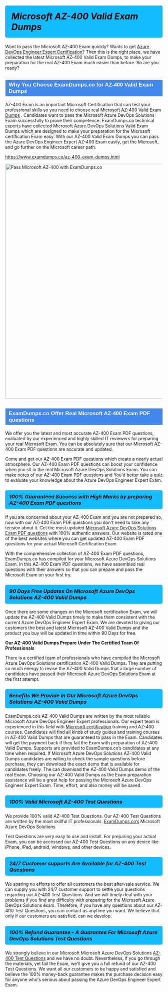 <h1>                <strong><span style="display: block; color: #000000; background: #14BDFF; border: 0.5px solid #AED6F1; border-left: 3px solid #3498DB; padding: .6em; border-radius: 6px;">                     <em>Microsoft AZ-400 <span class="exam_variation">Valid Exam Dumps</span> </em>                </span></strong>            </h1>                        <p>Want to pass the Microsoft AZ-400 Exam quickly? Wants to get <a href="https://www.examdumps.co/azure-devops-exam-dumps.html">Azure DevOps Engineer Expert Certification</a>?  Then this is the right place, we have collected the             latest Microsoft AZ-400 <span class="exam_variation">Valid Exam Dumps</span>, to make your preparation for the real AZ-400 Exam much easier than before. So are you ready?</p>                        <h2 style="background: #4287ec; border: 1px solid #cccccc; padding: 5px 10px;">                <span style="color: #ffffff;">                    <span style="font-size: 11pt;">                        <span style="line-height: normal;">                            <span style="font-family: Calibri,sans-serif;">                                <strong>                                    <span style="font-size: 13.0pt;">Why You Choose ExamDumps.co for AZ-400 <span class="exam_variation">Valid Exam Dumps</span></span>                                </strong>                            </span>                        </span>                    </span>                </span>            </h2>                        <p>AZ-400 Exam is an important Microsoft Certification that can test your professional skills so you need to choose real <a href="https://www.examdumps.co/az-400-exam-dumps.html">Microsoft AZ-400 <span class="exam_variation">Valid Exam Dumps</span></a> .             Candidates want to pass the Microsoft Azure DevOps Solutions Exam successfully to prove their competence. ExamDumps.co technical experts             have collected Microsoft Azure DevOps Solutions <span class="exam_variation">Valid Exam Dumps</span> which are designed to make your preparation for the Microsoft certification Exam easy. With our             AZ-400 <span class="exam_variation">Valid Exam Dumps</span> you can pass the Azure DevOps Engineer Expert AZ-400 Exam easily, get the Microsoft, and go further on the Microsoft career path.</p>                        <p><a href="https://www.examdumps.co/az-400-exam-dumps.html">https://www.examdumps.co/az-400-exam-dumps.html</a></p>                        <p><a href="https://www.examdumps.co/"><img src="https://www.examdumps.co//images/banners/big-sale-20-percent-discount-offer-examdumps.jpg" class="postImage" alt="Pass Microsoft AZ-400 with ExamDumps.co" width="750"></a></p>                            <h2 style="background: #4287ec; border: 1px solid #cccccc; padding: 5px 10px;">                <span style="color: #ffffff;">                    <span style="font-size: 11pt;">                        <span style="line-height: normal;">                            <span style="font-family: Calibri,sans-serif;">                                <strong>                                    <span style="font-size: 13.0pt;">ExamDumps.co Offer Real Microsoft AZ-400 <span class="exam_variation2">Exam PDF questions</span></span>                                </strong>                            </span>                        </span>                    </span>                </span>            </h2>                        <p>We offer you the latest and most accurate AZ-400 <span class="exam_variation2">Exam PDF questions</span>, evaluated by our experienced and highly skilled IT reviewers for preparing your             real Microsoft Exam. You can be absolutely sure that our Microsoft AZ-400 <span class="exam_variation2">Exam PDF questions</span> are accurate and updated.</p>                        <p>Come and get our AZ-400 <span class="exam_variation2">Exam PDF questions</span> which create a nearly actual atmosphere. Our AZ-400 <span class="exam_variation2">Exam PDF questions</span> can boost your confidence when you sit             in the real Microsoft Azure DevOps Solutions Exam. You can make notes of our AZ-400 <span class="exam_variation2">Exam PDF questions</span> and You'd better take a quiz to evaluate             your knowledge about the Azure DevOps Engineer Expert Exam.</p>                        <h3>                <strong>                    <span style="display: block; color: #000000; background: #14BDFF; border: 0.5px solid #AED6F1; border-left: 3px solid #3498DB; padding: .6em; border-radius: 6px;">                        <em>100% Guaranteed Success with High Marks by preparing AZ-400 <span class="exam_variation2">Exam PDF questions</span></em>                    </span>                </strong>            </h3>                        <p>If you are concerned about your AZ-400 Exam and you are not prepared so, now with our AZ-400 <span class="exam_variation2">Exam PDF questions</span> you don't need to take any tension about it.            Get the most updated <a href="https://www.examdumps.co/az-400-exam-dumps.html">Microsoft Azure DevOps Solutions <span class="exam_variation2">Exam PDF questions</span></a> with 100% authentic answers. Our website is rated one of the best websites where you can             get updated AZ-400 <span class="exam_variation2">Exam PDF questions</span> for your actual Microsoft Certification Exam.</p>                        <p>With the comprehensive collection of AZ-400 <span class="exam_variation2">Exam PDF questions</span>, ExamDumps.co has compiled for your Microsoft Azure DevOps Solutions Exam. In this AZ-400 <span class="exam_variation2">Exam PDF questions</span>,             we have assembled real questions with their answers so that you can prepare and pass the Microsoft Exam on your first try.</p>                        <h3>                <strong>                    <span style="display: block; color: #000000; background: #14BDFF; border: 0.5px solid #AED6F1; border-left: 3px solid #3498DB; padding: .6em; border-radius: 6px;">                        <em>90 Days Free Updates On Microsoft Azure DevOps Solutions AZ-400 <span class="exam_variation3">Valid Dumps</span></em>                    </span>                </strong>            </h3>                        <p>Once there are some changes on the Microsoft certification Exam, we will update the AZ-400 <span class="exam_variation3">Valid Dumps</span> timely to make them consistent with the current             Azure DevOps Engineer Expert Exam. We are devoted to giving our customers the best and latest Microsoft AZ-400 <span class="exam_variation3">Valid Dumps</span> and the product you buy             will be updated in time within 90 Days for free.</p>                        <p><strong>Our AZ-400 <span class="exam_variation3">Valid Dumps</span> Prepare Under The Certified Team Of Professionals</strong></p>                        <p>There is a certified team of professionals who have compiled the Microsoft Azure DevOps Solutions certification             AZ-400 <span class="exam_variation3">Valid Dumps</span>. They are putting so much energy to revise the AZ-400 <span class="exam_variation3">Valid Dumps</span> that a large number of candidates have passed             their Microsoft Azure DevOps Solutions Exam  at the first attempt.</p>                        <h3>                <strong>                    <span style="display: block; color: #000000; background: #14BDFF; border: 0.5px solid #AED6F1; border-left: 3px solid #3498DB; padding: .6em; border-radius: 6px;">                        <em>Benefits We Provide In Our Microsoft Azure DevOps Solutions AZ-400 <span class="exam_variation3">Valid Dumps</span></em>                    </span>                </strong>            </h3>                        <p>ExamDumps.co’s AZ-400 <span class="exam_variation3">Valid Dumps</span> are written by the most reliable Microsoft Azure DevOps Engineer Expert professionals. Our expert team is experienced in             this field with <a href="https://www.examdumps.co/microsoft-exam-dumps.html">Microsoft certification</a> training and AZ-400 courses. Candidates will find all kinds of study guides and training courses in             AZ-400 <span class="exam_variation3">Valid Dumps</span> that are guaranteed to pass in the Exam. Candidates will get the payment back if they fail the Exam with preparation of             AZ-400 <span class="exam_variation3">Valid Dumps</span>. Supports are provided to ExamDumps.co’s candidates at any time when required. If Microsoft Azure DevOps Solutions             AZ-400 <span class="exam_variation3">Valid Dumps</span> candidates are willing to check the sample questions before purchase, they can download the exact demo that is available             for candidates freely. The can download the AZ-400 <span class="exam_variation3">Valid Dumps</span> demo of the real Exam. Choosing our AZ-400 <span class="exam_variation3">Valid Dumps</span> as the Exam preparation             assistance will be a great help for passing the Microsoft Azure DevOps Engineer Expert Exam. Time, effort, and also money will be saved.</p>                        <h3>                <strong>                    <span style="display: block; color: #000000; background: #14BDFF; border: 0.5px solid #AED6F1; border-left: 3px solid #3498DB; padding: .6em; border-radius: 6px;">                        <em>100% Valid Microsoft AZ-400 <span class="exam_variation4">Test Questions</span></em>                    </span>                </strong>            </h3>                        <p>We provide 100% valid AZ-400 <span class="exam_variation4">Test Questions</span>. Our AZ-400 <span class="exam_variation4">Test Questions</span> are written by the most skillful IT professionals. <a href="https://www.examdumps.co/">ExamDumps.co’s</a> Microsoft Azure DevOps Solutions</p>            <p> <span class="exam_variation4">Test Questions</span> are very easy to use and install. For preparing your actual Exam, you can be accessed our AZ-400 <span class="exam_variation4">Test Questions</span> on any device like iPhone, iPad, android, windows, and other devices.</p>                        <h3>                <strong>                    <span style="display: block; color: #000000; background: #14BDFF; border: 0.5px solid #AED6F1; border-left: 3px solid #3498DB; padding: .6em; border-radius: 6px;">                        <em>24/7 Customer supports Are Available for AZ-400 <span class="exam_variation4">Test Questions</span></em>                    </span>                </strong>            </h3>                        <p>We sparing no efforts to offer all customers the best after-sale service. We can supply you with 24/7 customer support to settle your             questions regarding our AZ-400 <span class="exam_variation4">Test Questions</span>. And we will timely deal with your problems if you find any difficulty with preparing for the             Microsoft Azure DevOps Solutions exam. Therefore, if you have any questions about our AZ-400 <span class="exam_variation4">Test Questions</span>, you can contact us             anytime you want. We believe that only if our customers are satisfied, can we develop.</p>                        <h3>                <strong>                    <span style="display: block; color: #000000; background: #14BDFF; border: 0.5px solid #AED6F1; border-left: 3px solid #3498DB; padding: .6em; border-radius: 6px;">                        <em>100% Refund Guarantee - A Guarantee For Microsoft Azure DevOps Solutions <span class="exam_variation4">Test Questions</span></em>                    </span>                </strong>            </h3>                        <p>We strongly believe in our Microsoft Microsoft Azure DevOps Solutions <a href="https://www.examdumps.co/az-400-exam-dumps.html">AZ-400 <span class="exam_variation4">Test Questions</span></a> and we have no doubt. Nevertheless, if you go through             the materials, yet fail the Exam, we'll give you a full refund of our AZ-400 <span class="exam_variation4">Test Questions</span>. We want all our customers to be happy and satisfied and             believe the 100% money-back guarantee makes the purchase decision easy for anyone who's serious about passing the Azure DevOps Engineer Expert Exam.</p>                    
